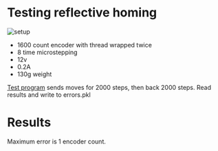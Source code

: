# Testing reflective homing

![setup](setup.svg)

* 1600 count encoder with thread wrapped twice
* 8 time microstepping
* 12v
* 0.2A
* 130g weight

[Test program](test.py) sends moves for 2000 steps, then back 2000 steps.
Read results and write to errors.pkl

# Results

Maximum error is 1 encoder count.
